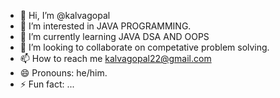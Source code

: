 - 👋 Hi, I’m @kalvagopal
- 👀 I’m interested in JAVA PROGRAMMING.
- 🌱 I’m currently learning JAVA DSA AND OOPS
- 💞️ I’m looking to collaborate on competative problem solving.
- 📫 How to reach me kalvagopal22@gmail.com
- 😄 Pronouns: he/him.
- ⚡ Fun fact: ...

<!---
kalvagopal/kalvagopal is a ✨ special ✨ repository because its `README.md` (this file) appears on your GitHub profile.
You can click the Preview link to take a look at your changes.
--->
